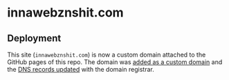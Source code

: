# innawebznshit.com

## Deployment

This site (`innawebznshit.com`) is now a custom domain attached to the GitHub pages of this repo. The domain was [added as a custom domain](https://help.github.com/en/articles/adding-or-removing-a-custom-domain-for-your-github-pages-site#adding-or-removing-a-custom-domain) and the [DNS records updated](https://help.github.com/en/articles/setting-up-an-apex-domain#configuring-a-records-with-your-dns-provider) with the domain registrar.
